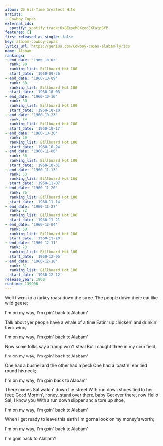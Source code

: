 ```yaml
---
album: 20 All-Time Greatest Hits
artists:
- Cowboy Copas
external_ids:
  spotify: spotify:track:6x8EqpeM8XzeoEKfatpSYP
features: []
first_released_as_single: false
key: alabam-cowboy-copas
lyrics_url: https://genius.com/Cowboy-copas-alabam-lyrics
name: Alabam
rankings:
- end_date: '1960-10-02'
  rank: 98
  ranking_list: Billboard Hot 100
  start_date: '1960-09-26'
- end_date: '1960-10-09'
  rank: 88
  ranking_list: Billboard Hot 100
  start_date: '1960-10-03'
- end_date: '1960-10-16'
  rank: 80
  ranking_list: Billboard Hot 100
  start_date: '1960-10-10'
- end_date: '1960-10-23'
  rank: 74
  ranking_list: Billboard Hot 100
  start_date: '1960-10-17'
- end_date: '1960-10-30'
  rank: 69
  ranking_list: Billboard Hot 100
  start_date: '1960-10-24'
- end_date: '1960-11-06'
  rank: 66
  ranking_list: Billboard Hot 100
  start_date: '1960-10-31'
- end_date: '1960-11-13'
  rank: 63
  ranking_list: Billboard Hot 100
  start_date: '1960-11-07'
- end_date: '1960-11-20'
  rank: 76
  ranking_list: Billboard Hot 100
  start_date: '1960-11-14'
- end_date: '1960-11-27'
  rank: 82
  ranking_list: Billboard Hot 100
  start_date: '1960-11-21'
- end_date: '1960-12-04'
  rank: 69
  ranking_list: Billboard Hot 100
  start_date: '1960-11-28'
- end_date: '1960-12-11'
  rank: 73
  ranking_list: Billboard Hot 100
  start_date: '1960-12-05'
- end_date: '1960-12-18'
  rank: 81
  ranking_list: Billboard Hot 100
  start_date: '1960-12-12'
release_year: 1960
runtime: 139906
---
```

Well I went to a turkey roast down the street
The people down there eat like wild geese;

I'm on my way, I'm goin' back to Alabam'

Talk about yer people have a whale of a time
Eatin' up chicken' and drinkin' their wine;

I'm on my way, I'm goin' back to Alabam'

Now some folks say a tramp won't steal
But I caught three in my corn field;

I'm on my way, I'm goin' back to Alabam'

One had a bushel and the other had a peck
One had a roast'n' ear tied round his neck;

I'm on my way, I'm goin back to Alabam'

There comes Sal walkin' down the street
With run down shoes tied to her feet;
Good Mornin', honey, stand over there, baby
Get over there, now
Hello Sal, I know you
With a run down slipper and a tore up shoe;

I'm on my way, I'm goin' back to Alabam'

When I get ready to leave this earth
I'm gonna look on my money's worth;

I'm on my way, I'm goin' back to Alabam'

I'm goin back to Alabam'!
